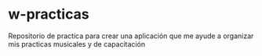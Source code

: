 # w-practicas
Repositorio de practica para crear una aplicación que me ayude a organizar mis practicas musicales y de capacitación
